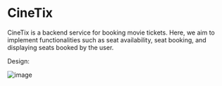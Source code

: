 # CineTix
CineTix is a backend service for booking movie tickets. Here, we aim to implement functionalities such as seat availability, seat booking, and displaying seats booked by the user.


Design:

![image](https://github.com/rohithkumar593/CineTix/assets/54279129/c058313b-da22-4b07-8cb7-c2d0f499abed)


